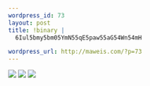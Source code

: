 ```yaml
--- 
wordpress_id: 73
layout: post
title: !binary |
  6Iul5bmy5bm05YmN55qE5paw55aG54Wn54mH

wordpress_url: http://maweis.com/?p=73
---
```

<img src="http://maweis.com/m/10000.jpg" />
<img src="http://maweis.com/m/100001.jpg" />
<img src="http://maweis.com/m/100002.jpg" />
